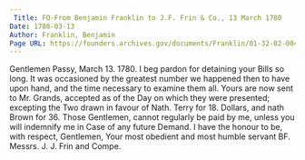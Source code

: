 ```yaml
---
 Title: FO-From Benjamin Franklin to J.F. Frin & Co., 13 March 1780
Date: 1780-03-13
Author: Franklin, Benjamin
Page URL: https://founders.archives.gov/documents/Franklin/01-32-02-0049
---
```


Gentlemen
Passy, March 13. 1780.
I beg pardon for detaining your Bills so long. It was occasioned by the greatest number we happened then to have upon hand, and the time necessary to examine them all. Yours are now sent to Mr. Grands, accepted as of the Day on which they were presented; excepting the Two drawn in favour of Nath. Terry for 18. Dollars, and nath Brown for 36. Those Gentlemen, cannot regularly be paid by me, unless you will indemnify me in Case of any future Demand. I have the honour to be, with respect, Gentlemen, Your most obedient and most humble servant
BF.
Messrs. J. J. Frin and Compe.

